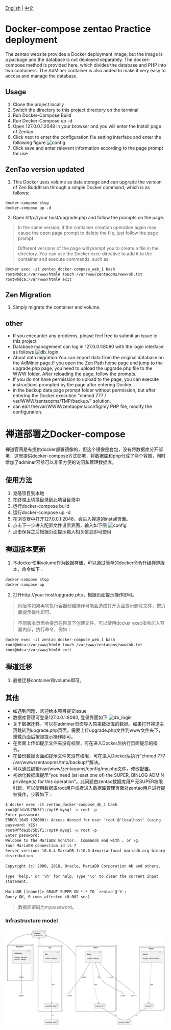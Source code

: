 [English](#Docker-compose_zentao_Practice_deployment) | [中文](#禅道部署之Docker-compose)

# Docker-compose zentao Practice deployment
The zentao website provides a Docker deployment image, but the image is a package and the database is not deployed separately. The docker-compose method is provided here, which divides the database and PHP into two containers. The AdMiner container is also added to make it very easy to access and manage the database.
## Usage
1. Clone the project locally
2. Switch the directory to this project directory on the terminal
3. Run Docker-Compose Build
4. Run Docker-Compose up -d
5. Open 127.0.0.1:2048 in your browser and you will enter the Install page of Zentao.
6. Click next to enter the configuration file setting interface and enter the following figure
![config](jpg/config.png)
7. Click save and enter relevant information according to the page prompt for use
## ZenTao version updated
1. This Docker uses volume as data storage and can upgrade the version of Zen Buddhism through a simple Docker command, which is as follows:
```
docker-compose stop
docker-compose up -d
```
2. Open http://your host/upgrade.php and follow the prompts on the page.

> In the same version, if the container creation operation again may cause the open page prompt to delete the file, just follow the page prompt.

> Different versions of the page will prompt you to create a file in the directory. You can use the Docker exec directive to add it to the container and execute commands, such as:
```
docker exec -it zentao_docker-compose_web_1 bash
root@bdca:/var/www/html# touch /var/www/zentaopms/www/ok.txt
root@bdca:/var/www/html# exit
```

## Zen Migration
1. Simply migrate the container and volume.
## other
- If you encounter any problems, please feel free to submit an issue to this project
- Database management can log in 127.0.0.1:8080 with the login interface as follows
![db_login](jpg/db_login.png)
- About data migration.You can import data from the original database on the AdMiner page.If you open the Zen Path home page and jump to the upgrade.php page, you need to upload the upgrade.php file to the WWW folder. After reloading the page, follow the prompts.
- If you do not have permission to upload to the page, you can execute instructions prompted by the page after entering Docker.
- in the backup data page prompt folder without permission, but after entering the Docker execution "chmod 777 / var/WWW/zentaopms/TMP/backup/" solution.
- can edit the/var/WWW/zentaopms/config/my PHP file, modify the configuration.

# 禅道部署之Docker-compose
禅道官网是有提供docker部署镜像的，但这个镜像是套包，没有将数据库分开部署，这里提供docker-compose方式部署，将数据库和php分成了两个容器，同时增加了adminer容器可以非常方便的访问和管理数据库。

## 使用方法
1. 克隆项目到本地
2. 在终端上切换目录到此项目目录中
3. 运行docker-compose build
4. 运行docker-compose up -d
5. 在浏览器中打开127.0.0.1:2048，会进入禅道的install页面。
6. 点击下一步进入配置文件设置界面，输入如下图
![config](jpg/config.png)
7. 点击保存之后根据页面提示输入相关信息即可使用

## 禅道版本更新
1. 本docker使用volume作为数据存储，可以通过简单的docker命令升级禅道版本，命令如下：
```
docker-compose stop
docker-compose up
```
2. 打开http://your host/upgrade.php，根据页面提示操作即可。
> 同版本如果再次执行容器创建操作可能会造成打开页面提示删除文件，按页面提示操作即可。

> 不同版本页面会提示在目录下创建文件，可以使用docker exec指令加入容器内部，执行命令，例如：
```
docker exec -it zentao_docker-compose_web_1 bash
root@bdca:/var/www/html# touch /var/www/zentaopms/www/ok.txt
root@bdca:/var/www/html# exit
```

## 禅道迁移
1. 直接迁移container和volume即可。

## 其他
- 如遇到问题，欢迎给本项目提交issue
- 数据库管理可登录127.0.0.1:8080, 登录界面如下
![db_login](jpg/db_login.png)
- 关于数据迁移。可以在adminer页面导入原来数据库的数据。如果打开禅道主页跳转到upgrade.php页面，需要上传upgrade.php文件到www文件夹下，重载页面后按照提示操作即可。
- 在页面上传如提示文件夹没有权限，可在进入Docker后执行页面提示的指令。
- 在备份数据页面如提示文件夹没有权限，可在进入Docker后执行“chmod 777 /var/www/zentaopms/tmp/backup/”解决。
- 可以通过编辑/var/www/zentaopms/config/my.php文件，修改配置。
- 初始化数据库提示“you need (at least one of) the SUPER, BINLOG ADMIN privilege(s) for this operation”。此问题由zentao数据库用户无SUPER权限引起，可以使用数据库root用户或者进入数据库管理页面对zentao用户进行提权操作，步骤如下：
```
$ docker exec -it zentao_docker-compose_db_1 bash
root@ffda1b75b5f1:/opt# mysql -u root -p
Enter password: 
ERROR 1045 (28000): Access denied for user 'root'@'localhost' (using password: YES)
root@ffda1b75b5f1:/opt# mysql -u root -p
Enter password: 
Welcome to the MariaDB monitor.  Commands end with ; or \g.
Your MariaDB connection id is 7
Server version: 10.6.4-MariaDB-1:10.6.4+maria~focal mariadb.org binary distribution

Copyright (c) 2000, 2018, Oracle, MariaDB Corporation Ab and others.

Type 'help;' or '\h' for help. Type '\c' to clear the current input statement.

MariaDB [(none)]> GRANT SUPER ON *.* TO `zentao`@`%`;
Query OK, 0 rows affected (0.002 sec)
```
> 数据库密码为mypassword。

### Infrastructure model

![Infrastructure model](.infragenie/infrastructure_model.png)